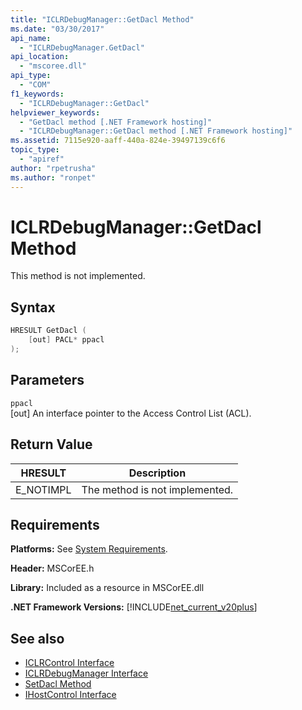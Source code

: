 ```yaml
---
title: "ICLRDebugManager::GetDacl Method"
ms.date: "03/30/2017"
api_name: 
  - "ICLRDebugManager.GetDacl"
api_location: 
  - "mscoree.dll"
api_type: 
  - "COM"
f1_keywords: 
  - "ICLRDebugManager::GetDacl"
helpviewer_keywords: 
  - "GetDacl method [.NET Framework hosting]"
  - "ICLRDebugManager::GetDacl method [.NET Framework hosting]"
ms.assetid: 7115e920-aaff-440a-824e-39497139c6f6
topic_type: 
  - "apiref"
author: "rpetrusha"
ms.author: "ronpet"
---
```

# ICLRDebugManager::GetDacl Method
This method is not implemented.  
  
## Syntax  
  
```cpp  
HRESULT GetDacl (  
    [out] PACL* ppacl  
);  
```  
  
## Parameters  
 `ppacl`  
 [out] An interface pointer to the Access Control List (ACL).  
  
## Return Value  
  
|HRESULT|Description|  
|-------------|-----------------|  
|E_NOTIMPL|The method is not implemented.|  
  
## Requirements  
 **Platforms:** See [System Requirements](../../../../docs/framework/get-started/system-requirements.md).  
  
 **Header:** MSCorEE.h  
  
 **Library:** Included as a resource in MSCorEE.dll  
  
 **.NET Framework Versions:** [!INCLUDE[net_current_v20plus](../../../../includes/net-current-v20plus-md.md)]  
  
## See also

- [ICLRControl Interface](../../../../docs/framework/unmanaged-api/hosting/iclrcontrol-interface.md)
- [ICLRDebugManager Interface](../../../../docs/framework/unmanaged-api/hosting/iclrdebugmanager-interface.md)
- [SetDacl Method](../../../../docs/framework/unmanaged-api/hosting/iclrdebugmanager-setdacl-method.md)
- [IHostControl Interface](../../../../docs/framework/unmanaged-api/hosting/ihostcontrol-interface.md)
